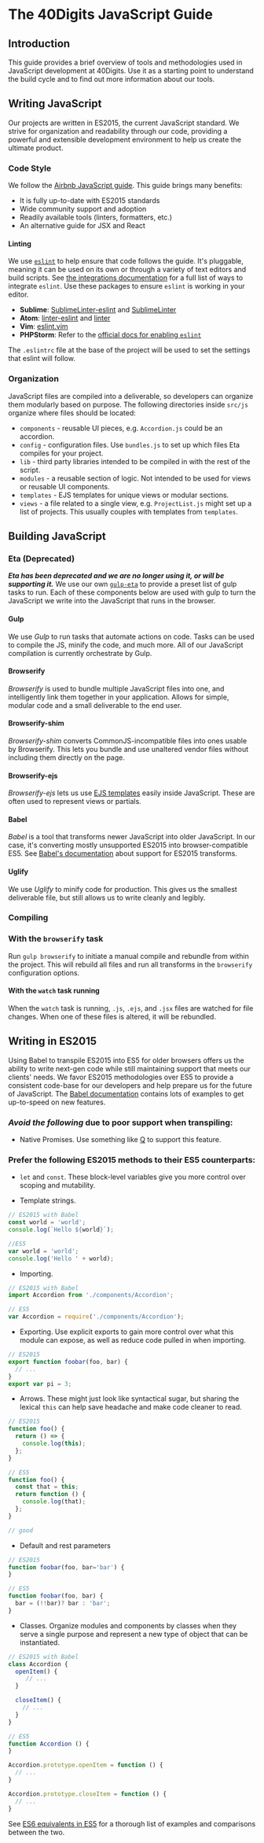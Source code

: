 # The 40Digits JavaScript Guide

## Introduction
This guide provides a brief overview of tools and methodologies used in JavaScript development at 40Digits.  Use it as a starting point to understand the build cycle and to find out more information about our tools.


## Writing JavaScript
Our projects are written in ES2015, the current JavaScript standard.  We strive for organization and readability through our code, providing a powerful and extensible development environment to help us create the ultimate product.

### Code Style
We follow the [Airbnb JavaScript guide](https://github.com/airbnb/javascript). This guide brings many benefits:
* It is fully up-to-date with ES2015 standards
* Wide community support and adoption
* Readily available tools (linters, formatters, etc.)
* An alternative guide for JSX and React

#### Linting
We use [`eslint`](http://eslint.org/) to help ensure that code follows the guide.  It's pluggable, meaning it can be used on its own or through a variety of text editors and build scripts.  See [the integrations documentation](http://eslint.org/docs/user-guide/integrations.html) for a full list of ways to integrate `eslint`.  Use these packages to ensure `eslint` is working in your editor.
* **Sublime**: [SublimeLinter-eslint](https://github.com/roadhump/SublimeLinter-eslint) and [SublimeLinter](https://github.com/SublimeLinter/SublimeLinter3)
* **Atom**: [linter-eslint](https://atom.io/packages/linter-eslint) and [linter](https://github.com/atom-community/linter)
* **Vim**: [eslint.vim](https://github.com/scrooloose/syntastic/blob/master/syntax_checkers/javascript/eslint.vim)
* **PHPStorm**: Refer to the [official docs for enabling `eslint`](https://www.jetbrains.com/phpstorm/help/eslint.html)

The `.eslintrc` file at the base of the project will be used to set the settings that eslint will follow.


### Organization
JavaScript files are compiled into a deliverable, so developers can organize them modularly based on purpose. The following directories inside `src/js` organize where files should be located:
* `components` - reusable UI pieces, e.g. `Accordion.js` could be an accordion.
* `config` - configuration files.  Use `bundles.js` to set up which files Eta compiles for your project.
* `lib` - third party libraries intended to be compiled in with the rest of the script.
* `modules` - a reusable section of logic.  Not intended to be used for views or reusable UI components.
* `templates` - EJS templates for unique views or modular sections.
* `views` - a file related to a single view, e.g. `ProjectList.js` might set up a list of projects.  This usually couples with templates from `templates`.


## Building JavaScript

### Eta (Deprecated)
***Eta has been deprecated and we are no longer using it, or  will be supporting it.***
We use our own [`gulp-eta`](https://github.com/40Digits/gulp-eta) to provide a preset list of gulp tasks to run.  Each of these components below are used with gulp to turn the JavaScript we write into the JavaScript that runs in the browser.


#### Gulp
We use *Gulp* to run tasks that automate actions on code.  Tasks can be used to compile the JS, minify the code, and much more.  All of our JavaScript compilation is currently orchestrate by Gulp.

#### Browserify
*Browserify* is used to bundle multiple JavaScript files into one, and intelligently link them together in your application.  Allows for simple, modular code and a small deliverable to the end user.

#### Browserify-shim
*Browserify-shim* converts CommonJS-incompatible files into ones usable by Browserify.  This lets you bundle and use unaltered vendor files without including them directly on the page.

#### Browserify-ejs
*Browserify-ejs* lets us use [EJS templates](http://www.embeddedjs.com/) easily inside JavaScript.  These are often used to represent views or partials.

#### Babel
*Babel* is a tool that transforms newer JavaScript into older JavaScript.  In our case, it's converting mostly unsupported ES2015 into browser-compatible ES5.  See [Babel's documentation](http://babeljs.io/docs/learn-es2015/) about support for ES2015 transforms.

#### Uglify
We use *Uglify* to minify code for production.  This gives us the smallest deliverable file, but still allows us to write cleanly and legibly.


### Compiling
### With the `browserify` task
Run `gulp browserify` to initiate a manual compile and rebundle from within the project.  This will rebuild all files and run all transforms in the `browserify` configuration options.

#### With the `watch` task running
When the `watch` task is running, `.js`, `.ejs`, and `.jsx` files are watched for file changes.  When one of these files is altered, it will be rebundled.


## Writing in ES2015
Using Babel to transpile ES2015 into ES5 for older browsers offers us the ability to write next-gen code while still maintaining support that meets our clients' needs.  We favor ES2015 methodologies over ES5 to provide a consistent code-base for our developers and help prepare us for the future of JavaScript.  The [Babel documentation](http://babeljs.io/docs/learn-es2015/) contains lots of examples to get up-to-speed on new features.

### *Avoid the following* due to poor support when transpiling:
* Native Promises.  Use something like [Q](https://github.com/kriskowal/q) to support this feature.


### Prefer the following ES2015 methods to their ES5 counterparts:
* `let` and `const`.  These block-level variables give you more control over scoping and mutability.

* Template strings.
```javascript
// ES2015 with Babel
const world = 'world';
console.log(`Hello ${world}`);

//ES5
var world = 'world';
console.log('Hello ' + world);
```

* Importing.
```javascript
// ES2015 with Babel
import Accordion from './components/Accordion';

// ES5
var Accordion = require('./components/Accordion');
```

* Exporting.  Use explicit exports to gain more control over what this module can expose, as well as reduce code pulled in when importing.
```javascript
// ES2015
export function foobar(foo, bar) {
  // ...
}
export var pi = 3;
```

* Arrows.  These might just look like syntactical sugar, but sharing the lexical `this` can help save headache and make code cleaner to read.
```javascript
// ES2015
function foo() {
  return () => {
    console.log(this);
  };
}

// ES5
function foo() {
  const that = this;
  return function () {
    console.log(that);
  };
}

// good
```

* Default and rest parameters
```javascript
// ES2015
function foobar(foo, bar='bar') {
}

// ES5
function foobar(foo, bar) {
  bar = (!!bar)? bar : 'bar';
}
```

* Classes. Organize modules and components by classes when they serve a single purpose and represent a new type of object that can be instantiated.
```javascript
// ES2015 with Babel
class Accordion {
  openItem() {
     // ...
  }

  closeItem() {
    // ...
  }
}

// ES5
function Accordion () {
}

Accordion.prototype.openItem = function () {
  // ...
}

Accordion.prototype.closeItem = function () {
  // ...
}
```

See [ES6 equivalents in ES5](https://github.com/addyosmani/es6-equivalents-in-es5) for a thorough list of examples and comparisons between the two.
